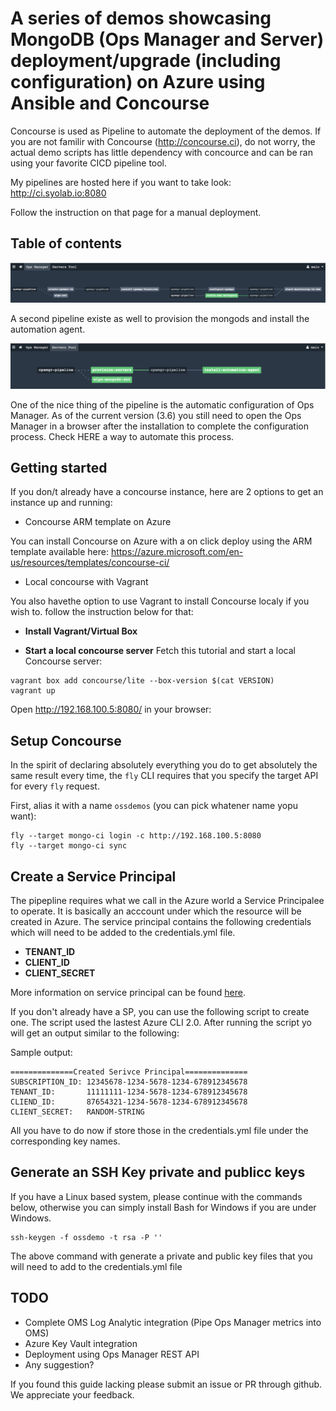 # A series of demos showcasing MongoDB (Ops Manager and Server) deployment/upgrade (including configuration) on Azure using Ansible and Concourse 

Concourse is used as Pipeline to automate the deployment of the demos. If you are not familir with Concourse (http://concourse.ci), do not worry, the actual demo scripts
has little dependency with concource and can be ran using your favorite CICD pipeline tool.

My pipelines are hosted here if you want to take look: http://ci.syolab.io:8080

Follow the instruction on that page for a manual deployment.


## Table of contents


![OpsMgr](/docs/pipeline1.png "OpsMgr")

A second pipeline existe as well to provision the mongods and install the automation agent.

![Mongods](/docs/pipeline2.png "Mongods")

One of the nice thing of the pipeline is the automatic configuration of Ops Manager. As of the current version (3.6) you still need to open the Ops Manager in a browser after the installation to complete the configuration process. Check HERE a way to automate this process.



## Getting started

If you don/t already have a concourse instance, here are 2 options to get an instance up and running:

* Concourse ARM template on Azure

You can install Concourse on Azure with a on click deploy using the ARM template available here: https://azure.microsoft.com/en-us/resources/templates/concourse-ci/

* Local concourse with Vagrant

You also havethe option to use Vagrant to install Concourse localy if you wish to. follow the instruction below for that:

- **Install Vagrant/Virtual Box**


- **Start a local concourse server** 
Fetch this tutorial and start a local Concourse server:

```
vagrant box add concourse/lite --box-version $(cat VERSION)
vagrant up
```

Open http://192.168.100.5:8080/ in your browser:


Setup Concourse
----------------

In the spirit of declaring absolutely everything you do to get absolutely the same result every time, the `fly` CLI requires that you specify the target API for every `fly` request.

First, alias it with a name `ossdemos` (you can pick whatener name yopu want):

```
fly --target mongo-ci login -c http://192.168.100.5:8080
fly --target mongo-ci sync

```

Create a Service Principal
----------------

The pipepline requires what we call in the Azure world a Service Principalee to operate. It is basically an acccount under which the resource will be created in Azure. The service principal contains the following credentials which will need to be added to the credentials.yml file.

- **TENANT_ID**
- **CLIENT_ID**
- **CLIENT_SECRET** 

More information on service principal can be found [here](https://docs.microsoft.com/en-us/cli/azure/create-an-azure-service-principal-azure-cli?toc=%2fazure%2fazure-resource-manager%2ftoc.json).

If you don't already have a SP, you can use the following script to create one. The script used the lastest Azure CLI 2.0.
After running the script yo will get an output similar to the following:

  Sample output:
  ```
  ==============Created Serivce Principal==============
  SUBSCRIPTION_ID: 12345678-1234-5678-1234-678912345678
  TENANT_ID:       11111111-1234-5678-1234-678912345678
  CLIEND_ID:       87654321-1234-5678-1234-678912345678
  CLIENT_SECRET:   RANDOM-STRING
  ``` 
All you have to do now if store those in the credentials.yml file under the corresponding key names.

Generate an SSH Key private and publicc keys
----------------

If you have a Linux based system, please continue with the commands below, otherwise you can simply install Bash for Windows if you are under Windows.

```
ssh-keygen -f ossdemo -t rsa -P ''
```
The above command with generate a private and public key files that you will need to add to the credentials.yml file

TODO
----------------

* Complete OMS Log Analytic integration (Pipe Ops Manager metrics into OMS) 
* Azure Key Vault integration
* Deployment using Ops Manager REST API 
* Any suggestion?



If you found this guide lacking please submit an issue or PR through github. We appreciate your feedback.



            
